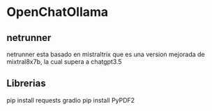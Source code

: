 # OpenChatOllama

## netrunner 
netrunner esta basado en mistraltrix que es una version mejorada de mixtral8x7b, la cual supera a chatgpt3.5

## Librerias
pip install requests gradio
pip install PyPDF2


